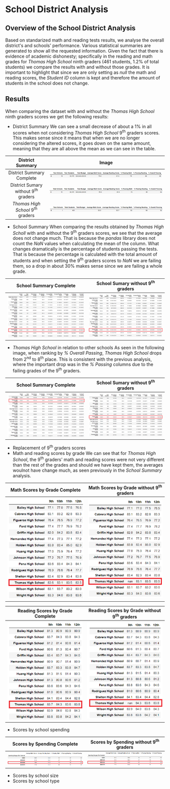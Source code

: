 # School District Analysis
## Overview of the School District Analysis
Based on standarized math and reading tests results, we analyse the overall district's and schools' performance. Various statistical summaries are generated to show all the requested information. Given the fact that there is evidence of academic dishonesty; specifically in the reading and math grades for *Thomas High School* ninth graders (461 students, 1.2% of total students) we compare the results with and without those grades. It is important to highlight that since we are only setting as *null* the math and reading scores, the *Student ID* column is kept and therefore the amount of students in the school does not change.

## Results
When comparing the dataset with and without the *Thomas High School* ninth graders scores we get the following results:

- District Summary
We can see a small decrease of about a 1% in all scores when not considering *Thomas High School* 9<sup>th</sup> graders scores. This makes sense since it means that when we are no longer considering the altered scores, it goes down on the same amount, meaning that they are all above the mean as we can see in the table.

District Summary                               | Image
:---------------------------------------------:|:-------------------------------------:
District Summary Complete                      | ![](Resources/District_Summary_Complete.png)
District Sumary without 9<sup>th</sup> graders | ![](Resources/District_Summary_NaN.png) 
*Thomas High School* 9<sup>th</sup> graders    | ![](Resources/District_Summary_ths.png) 

- School Summary
When comparing the results obtained by *Thomas High Scholl* with and without the 9<sup>th</sup> graders scores, we see that the average does not change much. That is because the *pandas* library does not count the *NaN* values when calculating the mean of the column. What changes dramatically is the percentage of students passing the tests. That is because the percentage is calculated with the total amount of students and when setting the 9<sup>th</sup> graders scores to *NaN* we are failing them, so a drop in about 30% makes sense since we are failing a whole grade.
 
School Summary Complete                        | School Sumary without 9<sup>th</sup> graders
:---------------------------------------------:|:-------------------------------------:
![](Resources/School_Summary_Complete.png)     | ![](Resources/School_Summary_NaN.png)

- *Thomas High School* in relation to other schools
As seen in the following image, when ranking by *% Overall Passing*, *Thomas High School* drops from 2<sup>nd</sup> to 8<sup>th</sup> place. This is consistent with the previous analysis, where the important drop was in the *% Passing* columns due to the failing grades of the 9<sup>th</sup> graders.

School Summary Complete                           | School Sumary without 9<sup>th</sup> graders
:------------------------------------------------:|:-------------------------------------:
![](Resources/School_Summary_Complete_Sorted.png) | ![](Resources/School_Summary_NaN_Sorted.png)

- Replacement of 9<sup>th</sup> graders scores
 - Math and reading scores by grade
 We can see that for *Thomas High School*, the 9<sup>th</sup> graders' math and reading scores were not very different than the rest of the grades and should we have kept them, the averages woulnot have change much, as seen previously in the *School Summary* analysis.

 Math Scores by Grade Complete                   | Math Scores by Grade without 9<sup>th</sup> graders
:-----------------------------------------------:|:-------------------------------------:
![](Resources/Math_Scores_Grades_Complete.png)   | ![](Resources/Math_Scores_Grades2_Nan.png)

 Reading Scores by Grade Complete                 | Reading Scores by Grade without 9<sup>th</sup> graders
:------------------------------------------------:|:-------------------------------------:
![](Resources/Reading_Scores_Grades_Complete.png) | ![](Resources/Reading_Scores_Grades_NaN.png)

 - Scores by school spending

  Scores by Spending Complete        | Scores by Spending without 9<sup>th</sup> graders
:-----------------------------------:|:-------------------------------------:
![](Resources/Spending_Complete.png) | ![](Resources/Spending_NaN.png)

 - Scores by school size
 - Scores by school type